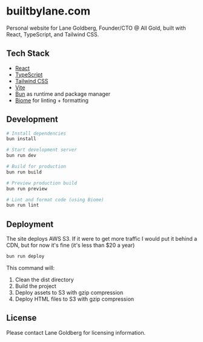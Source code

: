 # builtbylane.com

Personal website for Lane Goldberg, Founder/CTO @ All Gold, built with React, TypeScript, and Tailwind CSS.

## Tech Stack

- [React](https://react.dev)
- [TypeScript](https://www.typescriptlang.org/)
- [Tailwind CSS](https://tailwindcss.com/)
- [Vite](https://vitejs.dev/)
- [Bun](https://bun.sh/) as runtime and package manager
- [Biome](https://biomejs.dev/) for linting + formatting

## Development

```bash
# Install dependencies
bun install

# Start development server
bun run dev

# Build for production
bun run build

# Preview production build
bun run preview

# Lint and format code (using Biome)
bun run lint
```

## Deployment

The site deploys AWS S3. If it were to get more traffic I would put it behind a CDN, but for now it's fine (it's less than $20 a year)

```bash
bun run deploy
```

This command will:

1. Clean the dist directory
2. Build the project
3. Deploy assets to S3 with gzip compression
4. Deploy HTML files to S3 with gzip compression

## License

Please contact Lane Goldberg for licensing information.
